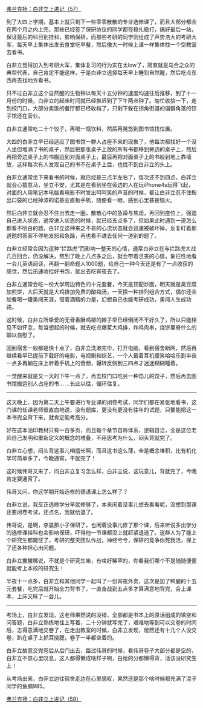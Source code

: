 <p></p><a href="https://zhuanlan.zhihu.com/p/101633081" data-draft-node="block" data-draft-type="link-card" data-image="https://pic2.zhimg.com/v2-2e2e174baa521f082c9bb330d99590d1_180x120.jpg" data-image-width="1104" data-image-height="319" class="internal">弗兰克扬：白非立上进记（57）</a><p>到了大四上学期，基本上就只剩下一些零零散散的专业选修课了，而且大部分都会在两个月之内上完，那些已经签了保研协议的同学都在稳扎稳打，搞好最后一站，保证最后的科目别挂科，影响保研，而那些考研的同学则组成了声势浩大的考研大军，每天早上集体出发去食堂吃早餐，然后像大一时候上课一样集体找一个空教室去看书。</p><p>白非立觉得加入到考研大军，集体复习的行为实在太low了，简直就是乌合之众的典型代表，自己肯定不能这样，于是白非立选择每天早上睡到自然醒，然后吃点东西再去找地方看书。</p><p>只不过白非立这个自然醒的生物钟以每天十五分钟的速度均速往后推移，到了十一月份的时候，白非立的起床时间就已经推迟到了下午两点钟了。匆忙收拾一下，走到校门口，大部分卖饭的餐厅都已经收档了，只剩下躲在拐角街道的偏僻角落的饺子馆还在营业。</p><p>白非立通常吃二十个饺子，再喝一瓶饮料，然后再晃悠到图书馆找位置。</p><p>大四的白非立早已经适应了图书馆一群人占座不来的现象了，他每次都找好一个没人坐但堆满了书的桌子，然后把那张桌子上放的所有书都移到旁边的桌子上，然后再把旁边桌子上的书搬运到对面桌子上，最后再把对面桌子上的书般到地上靠墙放，这样每次有人发现自己的书不在桌子上后，也找不到白非立的头上。</p><p>白非立通常坐下来看书的时候，就已经是三点半左右了，每次还不到四点，白非立就会心猿意马，坐立不安，尤其是在看到坐在旁边的人在玩iPhone4s玩得飞起，对面的人用笔记本电脑看电影不时发出呵呵笑的声音的时候，都让白非立忍不住掏出口袋的已经掉漆的诺基亚直板手机，随便看一眼，感到心里甚是恼火。</p><p>然后白非立就会忍不住出去走一圈，散散心中的急躁与焦虑，再回到座位上，强迫自己进入状态，通常进入状态的时候，就已经五点多了，但如果此时遇到一道怎么都看不明白的题，白非立这种来之不易的心流状态就会迅速被破坏掉，反复盯着那道题的答案不停地发怒和急躁，再也看不进去任何一道别的题了。</p><p>白非立经常会因为这种“拦路虎”而影响一整天的心情，通常白非立在与拦路虎大战几百回合，仍没解决，熬到了晚上八点多之后，就会带着沮丧的心情，象征性地看一会儿英语阅读，再翻一翻命题人1000题，给自己一种今天还是有了一点收获的感觉，然后迅速收拾好书包，就出去吃宵夜去了。</p><p>白非立通常会吃一份大学周边特色的十元套餐，今天是顶配炒面，明天就是臭豆腐加煎饼，大后天就是大鸡排加免费的酸梅汤，一天换一种排列组合方式，偶尔还会加餐喝一罐勇闯天涯，借着酒精的力量，幻想自己也能考研成功，勇闯人生成功路。</p><p>这时候，白非立所挚爱的无骨香酥鸡柳的摊子早已经倒闭不干好久了，所以只能相见不如怀念，每当想起的时候，就去吃点爆浆大鸡排，炸鸡肉串，烧饼里脊什么的聊以自慰了。</p><p>回到宿舍一般都是快十点了，白非立洗漱完毕，打开电脑，看到宿舍断网，然后再继续看早已提前下载好的电影，电视剧和综艺，一个人戴着耳机傻笑哈哈乐到半夜一点多再躺在床上听着手机上的音频，辗转反侧到三四点才迷迷糊糊睡着。</p><p>一觉醒来就是又一天的下午一点了，再去校门口吃另一种馅儿的饺子，然后再去图书馆搬运别人占座的书... ...长此以往，循环往复。</p><hr/><p>这天晚上，因为第二天上午要进行专业课的闭卷考试，同学们都在紧张地看书，这门课的任课老师很直白地说，没有题库，更没有更没有往年的试题，只要能把这一本书完全背下来，就肯定能考高分。</p><p>好在这本油印教材只有一百多页，而且每个章节自称体系，逻辑自洽，全是这位老师自己发明和重新定义的概念的堆叠，不用思考为什么，闷头背就完了。</p><p>白非立心想，闷头背这事儿咱擅长啊，而且这书这么薄，全是概念堆积，比有机化学可简单多了，今晚通宵，干就完了！</p><p>这时候伟哥又来了，问白非立复习怎么样，白非立说，这玩意儿，背就完了，今晚肯定要通宵了。</p><p>伟哥又问，你这学期开始选修的德语课上怎么样了？</p><p>白非立说，我反正选修学分早就修够了，本来闲着没事儿想去看看呢，没想到那课还要闭卷考试，还点名，我就给退了。</p><p>伟哥说，是啊，李晨那小子保研了，也闲着没事儿修了那个课，后来听说多出学分的选修课挂科也会影响保研，吓得他一节课都没上就赶紧退选了。这群人为了能上个研究生都魔怔了，考研的整天团队作战，神经兮兮，保研的竞争你死我活，保上了还各种担心出问题。</p><p>白非立撇撇嘴说，不就是个研究生嘛，有啥好稀罕的，你看我们哪个不是随随便便就能考上本校的研究生！</p><p>半夜十一点多，白非立和其他同学一起叫了一份宵夜外卖，这次是加了鸭腿的十五元套餐，吃完后就开始全力背书了，一直奋战到五点多才算满意地背完，合上课本，上床又眯了一会儿。</p><hr/><p>考场上，白非立发现，这老师果然说的没错，全部都是书本上的原话组成的填空和问答题，白非立熟练地往上写着，二十分钟就写完了，艰难地等到可以交卷的时间后，志得意满地交卷了，在走出教室的时候，白非立发现，居然还有十几个人没交卷，趴在桌子上抓耳挠腮，卷子一半都空着的。</p><p>白非立故意交完卷后从后门出去，路过伟哥的时候，看伟哥卷子大部分都是空的，白非立不禁心里叹息，这人都得懒成啥样子啊，白给的分都懒得背，活该没研究生上！</p><p>从考场出来，白非立边往宿舍走边在心里感叹，果然还是那个啥时候都充满了混子同学的鱼腩985。</p><a href="https://zhuanlan.zhihu.com/p/102153383" data-draft-node="block" data-draft-type="link-card" data-image="https://pic2.zhimg.com/v2-09dc8c2f67456ee1acb4ad255d6d0061_180x120.jpg" data-image-width="919" data-image-height="292" class="internal">弗兰克扬：白非立上进记（59）</a><p></p>